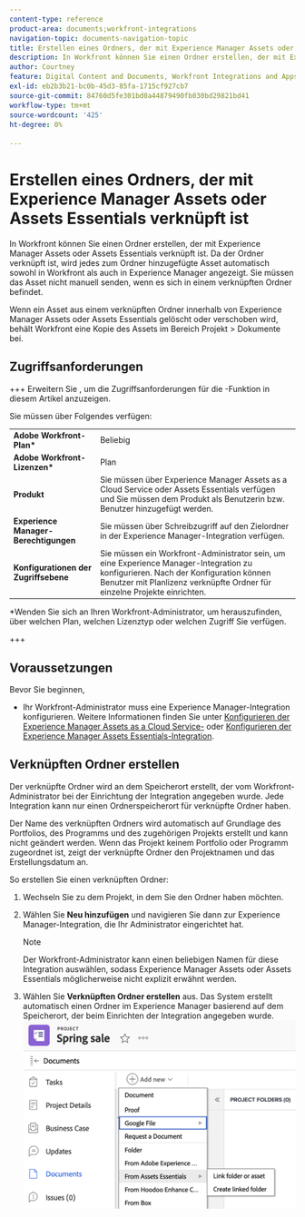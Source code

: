 ```yaml
---
content-type: reference
product-area: documents;workfront-integrations
navigation-topic: documents-navigation-topic
title: Erstellen eines Ordners, der mit Experience Manager Assets oder Assets Essentials verknüpft ist
description: In Workfront können Sie einen Ordner erstellen, der mit Experience Manager Assets oder Assets Essentials verknüpft ist.
author: Courtney
feature: Digital Content and Documents, Workfront Integrations and Apps
exl-id: eb2b3b21-bc0b-45d3-85fa-1715cf927cb7
source-git-commit: 84760d5fe301bd0a44879490fb030bd29821bd41
workflow-type: tm+mt
source-wordcount: '425'
ht-degree: 0%

---
```


# Erstellen eines Ordners, der mit Experience Manager Assets oder Assets Essentials verknüpft ist

In Workfront können Sie einen Ordner erstellen, der mit Experience Manager Assets oder Assets Essentials verknüpft ist. Da der Ordner verknüpft ist, wird jedes zum Ordner hinzugefügte Asset automatisch sowohl in Workfront als auch in Experience Manager angezeigt. Sie müssen das Asset nicht manuell senden, wenn es sich in einem verknüpften Ordner befindet.

Wenn ein Asset aus einem verknüpften Ordner innerhalb von Experience Manager Assets oder Assets Essentials gelöscht oder verschoben wird, behält Workfront eine Kopie des Assets im Bereich Projekt > Dokumente bei.

## Zugriffsanforderungen

+++ Erweitern Sie , um die Zugriffsanforderungen für die -Funktion in diesem Artikel anzuzeigen.

Sie müssen über Folgendes verfügen:

<table>
  <tr>
   <td><strong>Adobe Workfront-Plan*</strong>
   </td>
   <td>Beliebig
   </td>
  </tr>
  <tr>
   <td><strong>Adobe Workfront-Lizenzen*</strong>
   </td>
   <td>Plan
   </td>
  </tr>
  <tr>
   <td><strong>Produkt</strong>
   </td>
   <td>Sie müssen über Experience Manager Assets as a Cloud Service oder Assets Essentials verfügen und Sie müssen dem Produkt als Benutzerin bzw. Benutzer hinzugefügt werden.
   </td>
  </tr>
  <tr>
   <td><strong>Experience Manager-Berechtigungen</strong>
   </td>
   <td>Sie müssen über Schreibzugriff auf den Zielordner in der Experience Manager-Integration verfügen.
   </td>
  </tr>
  <tr>
   <td><strong>Konfigurationen der Zugriffsebene</strong>
   </td>
   <td>Sie müssen ein Workfront-Administrator sein, um eine Experience Manager-Integration zu konfigurieren. Nach der Konfiguration können Benutzer mit Planlizenz verknüpfte Ordner für einzelne Projekte einrichten.
   </td>
  </tr>
</table>


*Wenden Sie sich an Ihren Workfront-Administrator, um herauszufinden, über welchen Plan, welchen Lizenztyp oder welchen Zugriff Sie verfügen.

+++

## Voraussetzungen

Bevor Sie beginnen,

* Ihr Workfront-Administrator muss eine Experience Manager-Integration konfigurieren. Weitere Informationen finden Sie unter [Konfigurieren der Experience Manager Assets as a Cloud Service-](/help/quicksilver/administration-and-setup/configure-integrations/configure-aacs-integration.md) oder [Konfigurieren der Experience Manager Assets Essentials-Integration](/help/quicksilver/documents/adobe-workfront-for-experience-manager-assets-essentials/setup-asset-essentials.md).


## Verknüpften Ordner erstellen

Der verknüpfte Ordner wird an dem Speicherort erstellt, der vom Workfront-Administrator bei der Einrichtung der Integration angegeben wurde. Jede Integration kann nur einen Ordnerspeicherort für verknüpfte Ordner haben.

Der Name des verknüpften Ordners wird automatisch auf Grundlage des Portfolios, des Programms und des zugehörigen Projekts erstellt und kann nicht geändert werden. Wenn das Projekt keinem Portfolio oder Programm zugeordnet ist, zeigt der verknüpfte Ordner den Projektnamen und das Erstellungsdatum an.

So erstellen Sie einen verknüpften Ordner:

1. Wechseln Sie zu dem Projekt, in dem Sie den Ordner haben möchten.
1. Wählen Sie **Neu hinzufügen** und navigieren Sie dann zur Experience Manager-Integration, die Ihr Administrator eingerichtet hat.

   >[!NOTE]
   >
   >Der Workfront-Administrator kann einen beliebigen Namen für diese Integration auswählen, sodass Experience Manager Assets oder Assets Essentials möglicherweise nicht explizit erwähnt werden.

1. Wählen Sie **Verknüpften Ordner erstellen** aus. Das System erstellt automatisch einen Ordner im Experience Manager basierend auf dem Speicherort, der beim Einrichten der Integration angegeben wurde.
   ![Verknüpften Ordner erstellen](assets/linked-folder.png)

